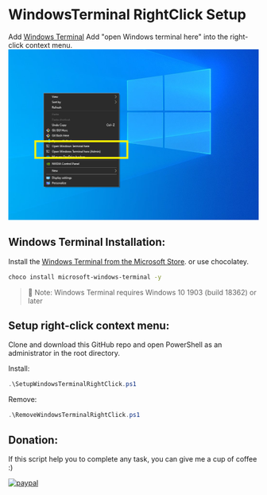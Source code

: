 # WindowsTerminal RightClick Setup

Add [Windows Terminal](https://github.com/microsoft/terminal) Add "open Windows terminal here" into the right-click context menu.
![""](capture.PNG)

## Windows Terminal Installation:
Install the [Windows Terminal from the Microsoft Store](https://aka.ms/terminal).
or use chocolatey.
```bash
choco install microsoft-windows-terminal -y
```
> 🔴 Note: Windows Terminal requires Windows 10 1903 (build 18362) or later


## Setup right-click context menu:
Clone and download this GitHub repo and open PowerShell as an administrator in the root directory.

Install:
```powershell
.\SetupWindowsTerminalRightClick.ps1
```
Remove:
```powershell
.\RemoveWindowsTerminalRightClick.ps1
```

## Donation:
If this script help you to complete any task, you can give me a cup of coffee :)

[![paypal](https://www.paypalobjects.com/en_US/i/btn/btn_donateCC_LG.gif)](https://www.paypal.me/cmartinezone)
